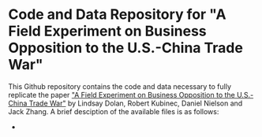 # Code and Data Repository for "A Field Experiment on Business Opposition to the U.S.-China Trade War"


This Github repository contains the code and data necessary to fully replicate the paper ["A Field Experiment on Business Opposition to the U.S.-China Trade War"](https://osf.io/preprints/socarxiv/435u9/) by Lindsay Dolan, Robert Kubinec, Daniel Nielson and Jack Zhang. A brief desciption of the available files is as follows:

  - 
